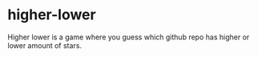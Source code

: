 # higher-lower

Higher lower is a game where you guess which github repo has higher or lower amount of stars.

